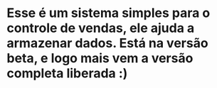 # Esse é um sistema simples para o controle de vendas, ele ajuda a armazenar dados. Está na versão beta, e logo mais vem a versão completa liberada :)
